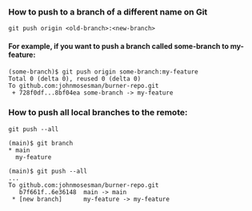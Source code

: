### How to push to a branch of a different name on Git

```
git push origin <old-branch>:<new-branch>
```
#### For example, if you want to push a branch called some-branch to my-feature:

```
(some-branch)$ git push origin some-branch:my-feature
Total 0 (delta 0), reused 0 (delta 0)
To github.com:johnmosesman/burner-repo.git
 + 728f0df...8bf04ea some-branch -> my-feature
```

### How to push all local branches to the remote:

```
git push --all
```

```
(main)$ git branch
* main
  my-feature

(main)$ git push --all
...
To github.com:johnmosesman/burner-repo.git
   b7f661f..6e36148  main -> main
 * [new branch]      my-feature -> my-feature
```
